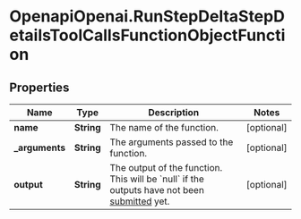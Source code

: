 # OpenapiOpenai.RunStepDeltaStepDetailsToolCallsFunctionObjectFunction

## Properties

Name | Type | Description | Notes
------------ | ------------- | ------------- | -------------
**name** | **String** | The name of the function. | [optional] 
**_arguments** | **String** | The arguments passed to the function. | [optional] 
**output** | **String** | The output of the function. This will be &#x60;null&#x60; if the outputs have not been [submitted](/docs/api-reference/runs/submitToolOutputs) yet. | [optional] 


